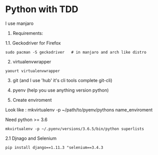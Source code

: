 # Python with TDD 

I use manjaro 

1. Requirements: 

1.1. Geckodriver for Firefox

~~~~
sudo pacman -S geckodriver   # in manjaro and arch like distro
~~~~

2. virtualenvwrapper 

~~~~
yaourt virtualenvwrapper
~~~~

3. git (and I use 'hub' it's cli tools complete git-cli) 

4. pyenv (help you use anything version python) 

2. Create enviroment 

Look like :
mkvirtualenv -p ~/path/to/pyenv/pythons name_enviroment 

Need python >= 3.6
~~~~~
mkvirtualenv -p ~/.pyenv/versions/3.6.5/bin/python superlists 
~~~~~

2.1 Djnago and Selenium

~~~~~
pip install django==1.11.3 "selenium==3.4.3
~~~~~

